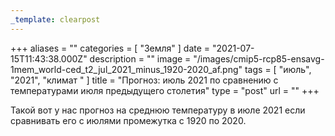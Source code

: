 ```yaml
---
_template: clearpost
---
```



+++
aliases = ""
categories = [ "Земля" ]
date = "2021-07-15T11:43:38.000Z"
description = ""
image = "/images/cmip5-rcp85-ensavg-1mem_world-ced_t2_jul_2021_minus_1920-2020_af.png"
tags = [ "июль", "2021", "климат " ]
title = "Прогноз: июль 2021 по сравнению с температурами июля предыдущего столетия"
type = "post"
url = ""
+++


Такой вот у нас прогноз на среднюю температуру в июле 2021 если сравнивать его с июлями промежутка с 1920 по 2020.
